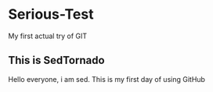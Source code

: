 # Serious-Test
 My first actual try of GIT

## This is SedTornado
 Hello everyone, i am sed. This is my first day of using GitHub 

